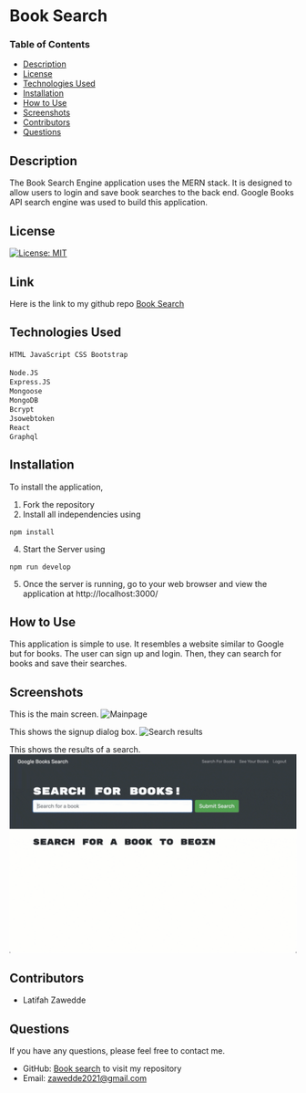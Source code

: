 
# Book Search

### Table of Contents
- [Description](#Description)
- [License](#license)
- [Technologies Used](#Technologies-Used)
- [Installation](#installation)
- [How to Use](#how-to-use)
- [Screenshots](#screenshots)
- [Contributors](#contributors)
- [Questions](#questions)

## Description
The Book Search Engine application uses the MERN stack. It is designed to allow users to login and save book searches to the back end. Google Books API search engine was used to build this application.

## License
[![License: MIT](https://img.shields.io/badge/License-MIT-yellow.svg)](https://opensource.org/licenses/MIT)

## Link
Here is the link to my github repo
[Book Search](https://github.com/whatawhat/book_search)
## Technologies Used
```
HTML JavaScript CSS Bootstrap

Node.JS
Express.JS
Mongoose
MongoDB
Bcrypt
Jsowebtoken
React
Graphql

```
## Installation
To install the application, 
1. Fork the repository
2. Install all independencies using
```
npm install
```

4. Start the Server using
```
npm run develop
```
5. Once the server is running, go to your web browser and view the application at http://localhost:3000/

## How to Use
This application is simple to use. It resembles a website similar to Google but for books. The user can sign up  and login. Then, they can search for books and save their searches.

## Screenshots
This is the main screen. 
![Mainpage](images/21-mern-homework-demo-02.gif)

This shows the signup dialog box.
![Search results](images/21-mern-homework-demo-03.gif)

This shows the results of a search.
![Search ](images/21-mern-homework-demo-01.gif)

## Contributors
- Latifah Zawedde

## Questions
If you have any questions, please feel free to contact me. 
- GitHub: [Book search](https://github.com/latifah2022/book-search) to visit my repository
- Email: zawedde2021@gmail.com
